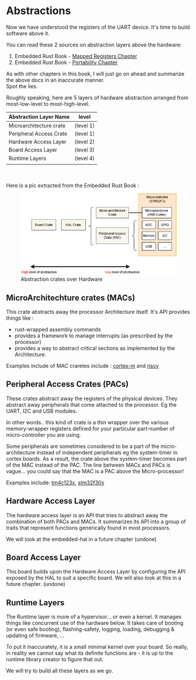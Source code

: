 # Abstractions  

Now we have understood the registers of the UART device. It's time to build software above it.   


You can read these 2 sources on abstraction layers above the hardware:  
1. Embedded Rust Book - [Mapped Registers Chapter](https://docs.rust-embedded.org/book/start/registers.html)
2. Embedded Rust Book - [Portability Chapter](https://docs.rust-embedded.org/book/portability/)


As with other chapters in this book, I will just go on ahead and summarize the above docs in an inaccurate manner.  
Spot the lies.  

Roughly speaking, here are 5 layers of hardware abstraction arranged from most-low-level to most-high-level.  

| Abstraction Layer Name  | level     |
|-------------------------|-----------|
| Microarchitecture crate | (level 1) |
| Peripheral Access Crate | (level 1) |
| Hardware Access Layer   | (level 2) |
| Board Access Layer      | (level 3) |
| Runtime Layers          | (level 4) |
|                         |           |

<br><br>
Here is a pic extracted from the Embedded Rust Book :  
<figure>
  <img src="img/abstration_crates.png" alt="Abstraction crates over Hardware">
  <figcaption>Abstraction crates over Hardware</figcaption>
</figure>


## MicroArchitechture crates (MACs)
This crate abstracts away the processor Architecture itself. It's API provides things like : 
- rust-wrapped assembly commands 
- provides a framework to manage interrupts (as prescribed by the processor)
- provides a way to abstract critical sections as implemented by the Architecture.  

Examples include of MAC craretes include : [cortex-m](https://crates.io/crates/cortex-m) and [riscv](https://crates.io/crates/riscv)

## Peripheral Access Crates (PACs)
These crates abstract away the registers of the physical devices. They abstract away peripherals that come attached to the processor. Eg the UART, I2C and USB modules.   

In other words.. this kind of crate is a thin wrapper over the various memory-wrapper registers defined for your particular part-number of micro-controller you are using. 

Some peripherals are sometimes considered to be a part of the micro-architecture instead of independent peripherals eg the system-timer in cortex boards. As a result, the crate above the system-timer becomes part of the MAC instead of the PAC. The line between MACs and PACs is vague... you could say that the MAC is a PAC above the Micro-processor!    

Examples include:   [tm4c123x](https://crates.io/crates/tm4c123x), [stm32f30x](https://crates.io/crates/stm32f30x) 

## Hardware Access Layer
The hardware access layer is an API that tries to abstract away the combination of both PACs and MACs. It summarizes its API into a group of traits that represent functions generically found in most processors.   

We will look at the embedded-hal in a future chapter (undone) 

## Board Access Layer
This board builds upon the Hardware Access Layer by configuring the API exposed by the HAL to suit a specific board. We will also look at this in a future chapter. (undone)

## Runtime Layers
The Runtime layer is more of a hypervisor... or even a kernel. It manages things like concurrent use of the hardware below. It takes care of booting (or even safe booting), flashing-safety, logging, loading, debugging & updating of firmware, ...  

To put it inaccurately, it is a small minimal kernel over your board.  So really, in reality we cannot say what its definite functions are - it is up to the runtime library creator to figure that out.  


We will try to build all these layers as we go.  